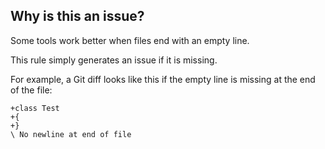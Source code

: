 ## Why is this an issue?
 
Some tools work better when files end with an empty line.
 
This rule simply generates an issue if it is missing.
 
For example, a Git diff looks like this if the empty line is missing at the end of the file:

    +class Test
    +{
    +}
    \ No newline at end of file